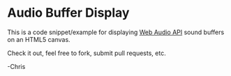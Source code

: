 # Audio Buffer Display

This is a code snippet/example for displaying [Web Audio API](https://dvcs.w3.org/hg/audio/raw-file/tip/webaudio/specification.html) sound buffers on an HTML5 canvas.  

Check it out, feel free to fork, submit pull requests, etc.

-Chris